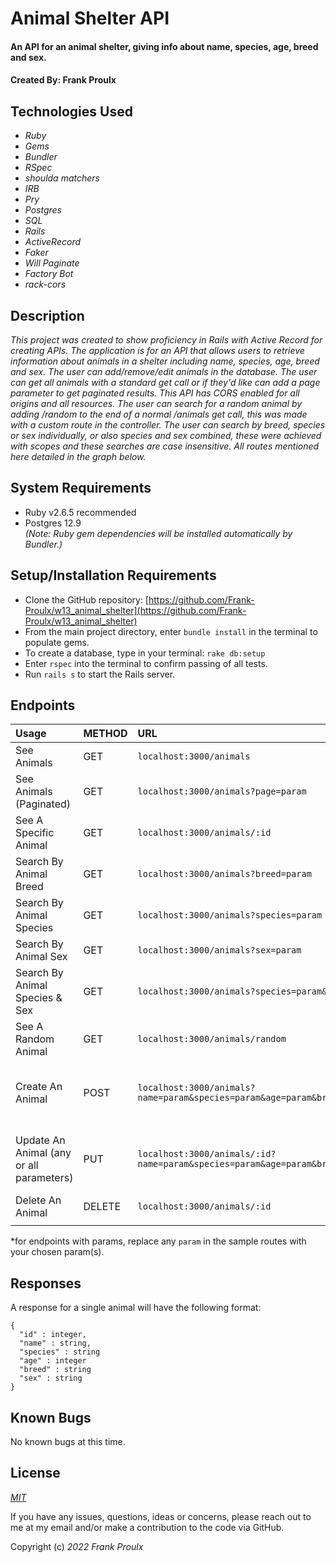 # Animal Shelter API

#### An API for an animal shelter, giving info about name, species, age, breed and sex.

#### Created By: **Frank Proulx**


## Technologies Used

* _Ruby_
* _Gems_
* _Bundler_
* _RSpec_
* _shoulda matchers_
* _IRB_
* _Pry_
* _Postgres_
* _SQL_
* _Rails_
* _ActiveRecord_
* _Faker_
* _Will Paginate_
* _Factory Bot_
* _rack-cors_

## Description

_This project was created to show proficiency in Rails with Active Record for creating APIs. The application is for an API that allows users to retrieve information about animals in a shelter including name, species, age, breed and sex. The user can add/remove/edit animals in the database. The user can get all animals with a standard get call or if they'd like can add a page parameter to get paginated results. This API has CORS enabled for all origins and all resources. The user can search for a random animal by adding /random to the end of a normal /animals get call, this was made with a custom route in the controller. The user can search by breed, species or sex individually, or also species and sex combined, these were achieved with scopes and these searches are case insensitive. All routes mentioned here detailed in the graph below._

## System Requirements

* Ruby v2.6.5 recommended
* Postgres 12.9  
_(Note: Ruby gem dependencies will be installed automatically by Bundler.)_

## Setup/Installation Requirements

* Clone the GitHub repository: [https://github.com/Frank-Proulx/w13_animal_shelter](https://github.com/Frank-Proulx/w13_animal_shelter)
* From the main project directory, enter `bundle install` in the terminal to populate gems.
* To create a database, type in your terminal: 
      `rake db:setup`
* Enter `rspec` into the terminal to confirm passing of all tests.
* Run `rails s` to start the Rails server.

## Endpoints

|Usage | METHOD       | URL       | Params |
| :--------| :------------| :---------| :------|
|See Animals | GET    | `localhost:3000/animals` | |
|See Animals (Paginated) | GET    | `localhost:3000/animals?page=param` | _page_ |
|See A Specific Animal | GET    | `localhost:3000/animals/:id` | |
|Search By Animal Breed | GET    | `localhost:3000/animals?breed=param` | _breed_ |
|Search By Animal Species | GET    | `localhost:3000/animals?species=param` | _species_ |
|Search By Animal Sex | GET    | `localhost:3000/animals?sex=param` | _sex_ |
|Search By Animal Species & Sex | GET    | `localhost:3000/animals?species=param&sex=param` | _species, sex_ |
|See A Random Animal | GET    | `localhost:3000/animals/random` | |
|Create An Animal | POST    | `localhost:3000/animals?name=param&species=param&age=param&breed=param&sex=param` | _name, species, age, breed, sex_ |
|Update An Animal (any or all parameters) | PUT    | `localhost:3000/animals/:id?name=param&species=param&age=param&breed=param&sex=param` | _name, species, age, breed, sex_ |
|Delete An Animal | DELETE    |`localhost:3000/animals/:id`| |  
|||||

*for endpoints with params, replace any `param` in the sample routes with your chosen param(s).

## Responses

A response for a single animal will have the following format:

```
{
  "id" : integer,
  "name" : string,
  "species" : string
  "age" : integer
  "breed" : string
  "sex" : string
}
```

## Known Bugs

No known bugs at this time.

## License

_[MIT](https://opensource.org/licenses/MIT)_

If you have any issues, questions, ideas or concerns, please reach out to me at my email and/or make a contribution to the code via GitHub.

Copyright (c) _2022_ _Frank Proulx_ 